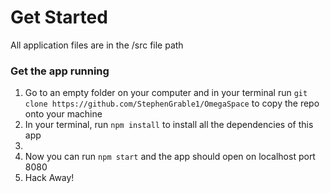 <h1>Get Started</h1>

<p>All application files are in the /src file path</p>

<h3>Get the app running</h3>
<ol>
<li>Go to an empty folder on your computer and in your terminal run <code>git clone https://github.com/StephenGrable1/OmegaSpace</code> to copy the repo onto your machine</li>

<li>In your terminal, run <code>npm install</code> to install all the dependencies of this app<li>

<li>Now you can run <code>npm start</code> and the app should open on localhost port 8080</li>

<li>Hack Away!</li>
</ol>